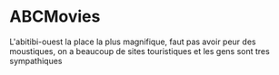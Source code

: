 # ABCMovies
L'abitibi-ouest la place la plus magnifique, faut pas avoir peur des moustiques, on a beaucoup de sites touristiques et les gens sont tres sympathiques
